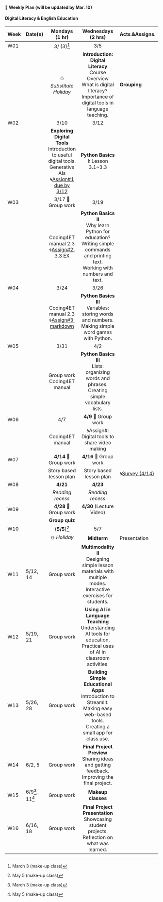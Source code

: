 #### 🌱 **Weekly Plan (will be updated by Mar. 10)**

#### Digital Literacy & English Education

| Week | Date(s) | Mondays (1 hr) | Wednesdays (2 hrs) | Acts.&Assigns. |
|------|------|:----------:|:--------:|-------|
|W01||3/ (3)[^1]|3/5||
|      |      |⛄ _Substitute Holiday_| **Introduction: Digital Literacy** <br> Course Overview <br> What is digital literacy? <br> Importance of digital tools in language teaching.  | **Grouping** |
|W02||3/10|3/12||
|   || **Exploring Digital Tools** <br> Introduction to useful digital tools. Generative AIs <br>🌀[Assign#1 due by 3/12](https://github.com/MK316/Coding4ET/blob/main/Lessons/Ex2.md) |**Python Basics I:** Lesson 3.1~3.3   |       |
| W03||3/17 🐳 Group work|3/19||
|     ||  Coding4ET manual 2.3 <br>🌀[Assign#2: 3.3 EX](https://github.com/MK316/Coding4ET/blob/main/Lessons/EX3_3.ipynb) | **Python Basics II** <br> Why learn Python for education? <br> Writing simple commands and printing text. <br> Working with numbers and text. |       |
|W04||3/24|3/26||
|      || Coding4ET manual 2.3 <br>🌀[Assign#3: markdown](https://github.com/MK316/Coding4ET/blob/main/Lessons/Lesson02-3.md) | **Python Basics III** <br> Variables: storing words and numbers. <br> Making simple word games with Python. |       |
|W05||3/31|4/2||
|      || Group work <br>Coding4ET manual | **Python Basics III** <br> Lists: organizing words and phrases. <br> Creating simple vocabulary lists. |       |
|W06||4/7|**4/9** 🐳 Group work||
|      | | Coding4ET manual | 🌀Assign#: Digital tools to share video making ||
|W07||**4/14** 🐳 Group work|**4/16** 🐳 Group work||
|      | |Story based lesson plan | Story based lesson plan |  🌀[Survey (4/14)](https://forms.gle/RAcEev4ZoqkcPQK86)      |
| W08||**4/21** |**4/23**||
|     | | _Reading recess_| _Reading recess_  |       |
|W09||**4/28** 🐳 Group work|**4/30** (Lecture Video)||
|      || **Group quiz**  || |
|W10||(**5/5**)[^2]|5/7||
|      || ⛄ _Holiday_  | **Midterm** |Presentation |
|  W11    |5/12, 14|  Group work  | **Multimodality II** <br> Designing simple lesson materials with multiple modes. <br> Interactive exercises for students. |       |
|  W12    |5/19, 21|  Group work  | **Using AI in Language Teaching** <br> Understanding AI tools for education. <br> Practical uses of AI in classroom activities. |       |
|  W13    |5/26, 28|  Group work | **Building Simple Educational Apps** <br> Introduction to Streamlit: Making easy web-based tools. <br> Creating a small app for class use. |       |
|  W14    |6/2, 5|  Group work |**Final Project Preview** <br> Sharing ideas and getting feedback. <br> Improving the final project.|       |
|  W15    |6/9[^1], 11[^2]|   Group work |**Makeup classes** |  |
|  W16    |6/16, 18| Group work | **Final Project Presentation** <br> Showcasing student projects. <br> Reflection on what was learned. |       |

[^1]: March 3 (make-up class)
[^2]: May 5 (make-up class)
